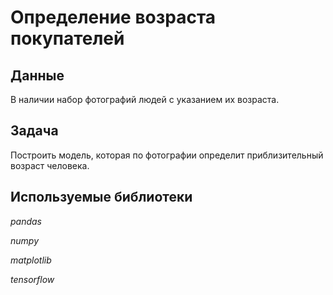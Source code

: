 # Определение возраста покупателей

## Данные

В наличии набор фотографий людей с указанием их возраста.

## Задача

Построить модель, которая по фотографии определит приблизительный возраст человека.

## Используемые библиотеки

*pandas*

*numpy*

*matplotlib*

*tensorflow*